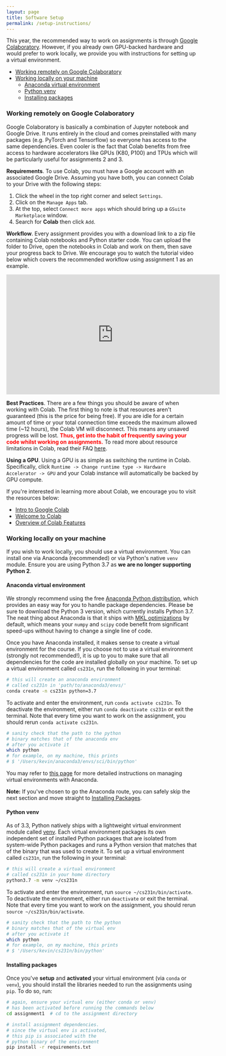 ```yaml
---
layout: page
title: Software Setup
permalink: /setup-instructions/
---
```


This year, the recommended way to work on assignments is through [Google Colaboratory](https://colab.research.google.com/). However, if you already own GPU-backed hardware and would prefer to work locally, we provide you with instructions for setting up a virtual environment.

- [Working remotely on Google Colaboratory](#working-remotely-on-google-colaboratory)
- [Working locally on your machine](#working-locally-on-your-machine)
  - [Anaconda virtual environment](#anaconda-virtual-environment)
  - [Python venv](#python-venv)
  - [Installing packages](#installing-packages)

### Working remotely on Google Colaboratory

Google Colaboratory is basically a combination of Jupyter notebook and Google Drive. It runs entirely in the cloud and comes
preinstalled with many packages (e.g. PyTorch and Tensorflow) so everyone has access to the same
dependencies. Even cooler is the fact that Colab benefits from free access to hardware accelerators
like GPUs (K80, P100) and TPUs which will be particularly useful for assignments 2 and 3.

**Requirements**. To use Colab, you must have a Google account with an associated Google Drive. Assuming you have both, you can connect Colab to your Drive with the following steps:

1. Click the wheel in the top right corner and select `Settings`.
2. Click on the `Manage Apps` tab.
3. At the top, select `Connect more apps` which should bring up a `GSuite Marketplace` window.
4. Search for **Colab** then click `Add`.

**Workflow**. Every assignment provides you with a download link to a zip file containing Colab notebooks and Python starter code. You can upload the folder to Drive, open the notebooks in Colab and work on them, then save your progress back to Drive. We encourage you to watch the tutorial video below which covers the recommended workflow using assignment 1 as an example.

<iframe style="display: block; margin: auto;" width="560" height="315" src="https://www.youtube.com/embed/IZUz4pRYlus" frameborder="0" allowfullscreen></iframe>

**Best Practices**. There are a few things you should be aware of when working with Colab. The first thing to note is that resources aren't guaranteed (this is the price for being free). If you are idle for a certain amount of time or your total connection time exceeds the maximum allowed time (~12 hours), the Colab VM will disconnect. This means any unsaved progress will be lost. <font color="red"><strong>Thus, get into the habit of frequently saving your code whilst working on assignments.</strong></font> To read more about resource limitations in Colab, read their FAQ [here](https://research.google.com/colaboratory/faq.html).

**Using a GPU**. Using a GPU is as simple as switching the runtime in Colab. Specifically, click `Runtime -> Change runtime type -> Hardware Accelerator -> GPU` and your Colab instance will automatically be backed by GPU compute.

If you're interested in learning more about Colab, we encourage you to visit the resources below:

* [Intro to Google Colab](https://www.youtube.com/watch?v=inN8seMm7UI)
* [Welcome to Colab](https://colab.research.google.com/notebooks/intro.ipynb)
* [Overview of Colab Features](https://colab.research.google.com/notebooks/basic_features_overview.ipynb)

### Working locally on your machine
If you wish to work locally, you should use a virtual environment. You can install one via Anaconda (recommended) or via Python's native `venv` module. Ensure you are using Python 3.7 as **we are no longer supporting Python 2**.

#### Anaconda virtual environment
We strongly recommend using the free [Anaconda Python distribution](https://www.anaconda.com/download/), which provides an easy way for you to handle package dependencies. Please be sure to download the Python 3 version, which currently installs Python 3.7. The neat thing about Anaconda is that it ships with [MKL optimizations](https://docs.anaconda.com/mkl-optimizations/) by default, which means your `numpy` and `scipy` code benefit from significant speed-ups without having to change a single line of code.

Once you have Anaconda installed, it makes sense to create a virtual environment for the course. If you choose not to use a virtual environment (strongly not recommended!), it is up to you to make sure that all dependencies for the code are installed globally on your machine. To set up a virtual environment called `cs231n`, run the following in your terminal:

```bash
# this will create an anaconda environment
# called cs231n in 'path/to/anaconda3/envs/'
conda create -n cs231n python=3.7
```

To activate and enter the environment, run `conda activate cs231n`. To deactivate the environment, either run `conda deactivate cs231n` or exit the terminal. Note that every time you want to work on the assignment, you should rerun `conda activate cs231n`.

```bash
# sanity check that the path to the python
# binary matches that of the anaconda env
# after you activate it
which python
# for example, on my machine, this prints
# $ '/Users/kevin/anaconda3/envs/sci/bin/python'
```

You may refer to [this page](https://docs.conda.io/projects/conda/en/latest/user-guide/tasks/manage-environments.html) for more detailed instructions on managing virtual environments with Anaconda.

**Note:** If you've chosen to go the Anaconda route, you can safely skip the next section and move straight to [Installing Packages](#installing-packages).

<a name='venv'></a>
#### Python venv

As of 3.3, Python natively ships with a lightweight virtual environment module called [venv](https://docs.python.org/3/library/venv.html). Each virtual environment packages its own independent set of installed Python packages that are isolated from system-wide Python packages and runs a Python version that matches that of the binary that was used to create it. To set up a virtual environment called `cs231n`, run the following in your terminal:

```bash
# this will create a virtual environment
# called cs231n in your home directory
python3.7 -m venv ~/cs231n
```

To activate and enter the environment, run `source ~/cs231n/bin/activate`. To deactivate the environment, either run `deactivate` or exit the terminal. Note that every time you want to work on the assignment, you should rerun `source ~/cs231n/bin/activate`.

```bash
# sanity check that the path to the python
# binary matches that of the virtual env
# after you activate it
which python
# for example, on my machine, this prints
# $ '/Users/kevin/cs231n/bin/python'
```

<a name='packages'></a>
#### Installing packages

Once you've **setup** and **activated** your virtual environment (via `conda` or `venv`), you should install the libraries needed to run the assignments using `pip`. To do so, run:

```bash
# again, ensure your virtual env (either conda or venv)
# has been activated before running the commands below
cd assignment1  # cd to the assignment directory

# install assignment dependencies.
# since the virtual env is activated,
# this pip is associated with the
# python binary of the environment
pip install -r requirements.txt
```
